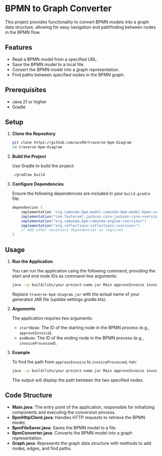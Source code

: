 # BPMN to Graph Converter

This project provides functionality to convert BPMN models into a graph data structure, allowing for easy navigation and pathfinding between nodes in the BPMN flow.

## Features

- Read a BPMN model from a specified URL.
- Save the BPMN model to a local file.
- Convert the BPMN model into a graph representation.
- Find paths between specified nodes in the BPMN graph.

## Prerequisites

- Java 21 or higher
- Gradle

## Setup

1. **Clone the Repository**

   ```bash
   git clone https://github.com/avx99/traverse-bpm-diagram
   cd traverse-bpm-diagram
   ```

2. **Build the Project**

   Use Gradle to build the project:

   ```bash
   ./gradlew build
   ```

3. **Configure Dependencies**

   Ensure the following dependencies are included in your `build.gradle` file:

   ```groovy
   dependencies {
       implementation 'org.camunda.bpm.model:camunda-bpm-model-bpmn:<version>'
       implementation("com.fasterxml.jackson.core:jackson-core:<version>")
       implementation("org.camunda.bpm:camunda-engine:<version>")
       implementation("org.reflections:reflections:<version>")
       // Add other necessary dependencies as required
   }
   ```

## Usage

1. **Run the Application**

   You can run the application using the following command, providing the start and end node IDs as command-line arguments:

   ```bash
   java -cp build/libs/your-project-name.jar Main approveInvoice invoiceProcessed
   ```

   Replace `traverse-bpm-diagram.jar` with the actual name of your generated JAR file (update settings.gradle.kts).

2. **Arguments**

   The application requires two arguments:
    - `startNode`: The ID of the starting node in the BPMN process (e.g., `approveInvoice`).
    - `endNode`: The ID of the ending node in the BPMN process (e.g., `invoiceProcessed`).

3. **Example**

   To find the path from `approveInvoice` to `invoiceProcessed`, run:

   ```bash
   java -cp build/libs/your-project-name.jar Main approveInvoice invoiceProcessed
   ```

   The output will display the path between the two specified nodes.

## Code Structure

- **Main.java**: The entry point of the application, responsible for initializing components and executing the conversion process.
- **BpmHttpClient.java**: Handles HTTP requests to retrieve the BPMN model.
- **BpmFileSaver.java**: Saves the BPMN model to a file.
- **BpmConverter.java**: Converts the BPMN model into a graph representation.
- **Graph.java**: Represents the graph data structure with methods to add nodes, edges, and find paths.

